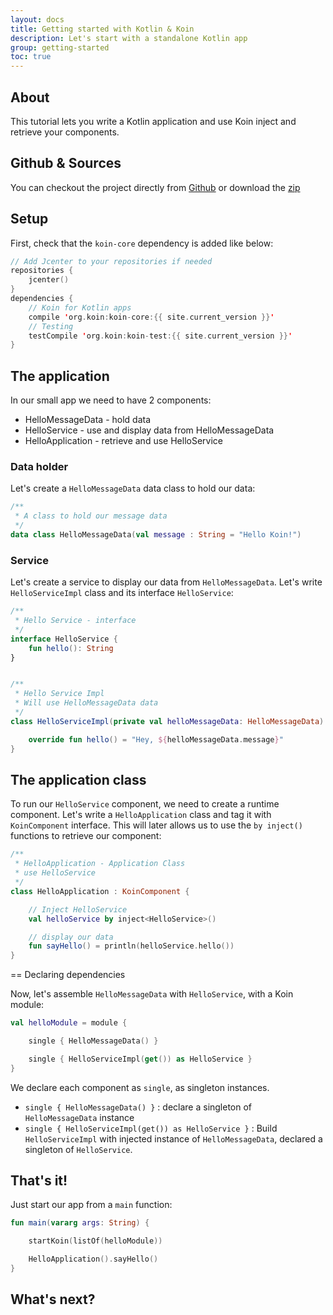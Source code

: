 ```yaml
---
layout: docs
title: Getting started with Kotlin & Koin
description: Let's start with a standalone Kotlin app
group: getting-started
toc: true
---
```


## About

This tutorial lets you write a Kotlin application and use Koin inject and retrieve your components.

## Github & Sources

<div class="alert alert-secondary" role="alert">
    You can checkout the project directly from <a href="https://github.com/InsertKoinIO/getting-started-koin-core">Github</a> or download the <a href="https://github.com/InsertKoinIO/getting-started-koin-core/archive/master.zip">zip</a>
</div>


## Setup

First, check that the `koin-core` dependency is added like below:

```kotlin
// Add Jcenter to your repositories if needed
repositories {
    jcenter()    
}
dependencies {
    // Koin for Kotlin apps
    compile 'org.koin:koin-core:{{ site.current_version }}'
    // Testing
    testCompile 'org.koin:koin-test:{{ site.current_version }}'
}
```

## The application

In our small app we need to have 2 components:

* HelloMessageData - hold data
* HelloService - use and display data from HelloMessageData
* HelloApplication - retrieve and use HelloService

### Data holder

Let's create a `HelloMessageData` data class to hold our data:

```kotlin
/**
 * A class to hold our message data
 */
data class HelloMessageData(val message : String = "Hello Koin!")
```

### Service

Let's create a service to display our data from `HelloMessageData`. Let's write `HelloServiceImpl` class and its interface `HelloService`:

```kotlin
/**
 * Hello Service - interface
 */
interface HelloService {
    fun hello(): String
}


/**
 * Hello Service Impl
 * Will use HelloMessageData data
 */
class HelloServiceImpl(private val helloMessageData: HelloMessageData) : HelloService {

    override fun hello() = "Hey, ${helloMessageData.message}"
}
```


## The application class

To run our `HelloService` component, we need to create a runtime component. Let's write a `HelloApplication` class and tag it with `KoinComponent` interface. This will later allows us to use the `by inject()` functions to retrieve our component:

```kotlin
/**
 * HelloApplication - Application Class
 * use HelloService
 */
class HelloApplication : KoinComponent {

    // Inject HelloService
    val helloService by inject<HelloService>()

    // display our data
    fun sayHello() = println(helloService.hello())
}
```

== Declaring dependencies

Now, let's assemble `HelloMessageData` with `HelloService`, with a Koin module:

```kotlin
val helloModule = module {

    single { HelloMessageData() }

    single { HelloServiceImpl(get()) as HelloService }
}
```

We declare each component as `single`, as singleton instances.

* `single { HelloMessageData() }` : declare a singleton of `HelloMessageData` instance
* `single { HelloServiceImpl(get()) as HelloService }` : Build `HelloServiceImpl` with injected instance of `HelloMessageData`,  declared a singleton of `HelloService`.

## That's it!

Just start our app from a `main` function:

```kotlin
fun main(vararg args: String) {

    startKoin(listOf(helloModule))

    HelloApplication().sayHello()
}

```

## What's next?
